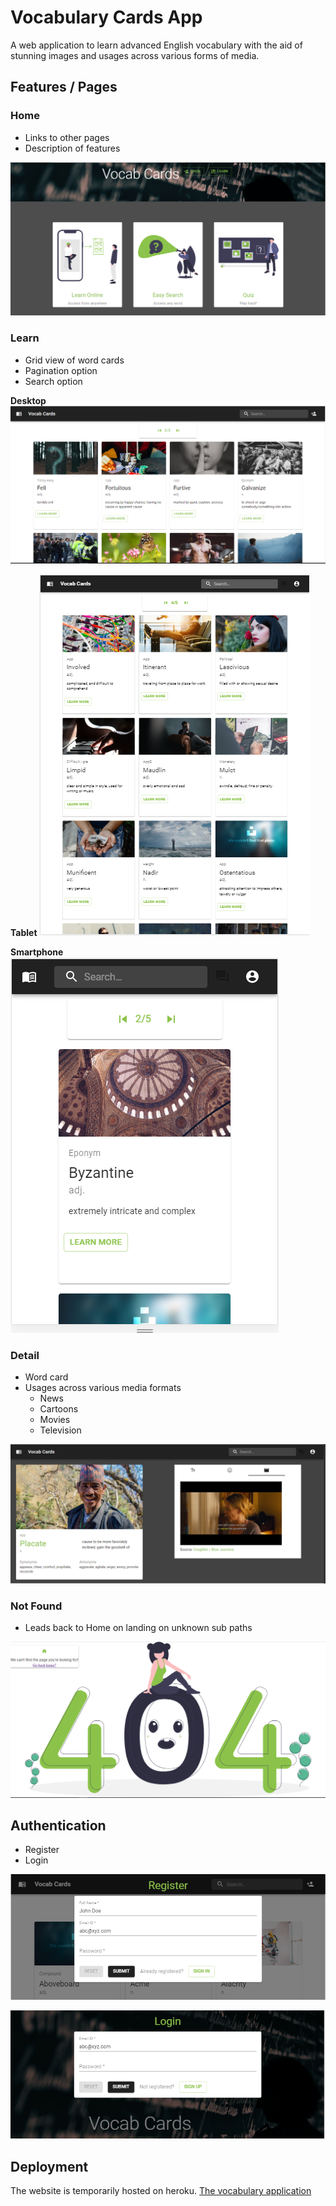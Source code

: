 # Vocabulary Cards App

A web application to learn advanced English vocabulary with the aid of stunning images and usages across various forms of media.

## Features / Pages

### Home
- Links to other pages
- Description of features

![Home](/screenshots/home.PNG)

### Learn
- Grid view of word cards
- Pagination option
- Search option

**Desktop**
![Learn](/screenshots/learn.PNG)

**Tablet**
![Learn Tab](/screenshots/learn-tab.PNG)

**Smartphone**
![Learn Phone](/screenshots/learn-phone.PNG)

### Detail
- Word card
- Usages across various media formats
  - News
  - Cartoons
  - Movies
  - Television

![Detail](/screenshots/detail.PNG)

### Not Found
- Leads back to Home on landing on unknown sub paths

![Not Found](/screenshots/not-found.PNG)

## Authentication
- Register
- Login

![Register](/screenshots/register.PNG)

![Login](/screenshots/login.PNG)

## Deployment

The website is temporarily hosted on heroku.
[The vocabulary application ](https://vocab-cards-of-srinjoy.herokuapp.com/)




